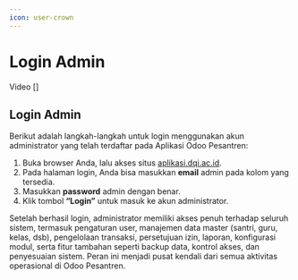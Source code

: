 ```yaml
---
icon: user-crown
---
```


# Login Admin

Video \[]

## Login Admin

Berikut adalah langkah-langkah untuk login menggunakan akun administrator yang telah terdaftar pada Aplikasi Odoo Pesantren:&#x20;

1. Buka browser Anda, lalu akses situs [aplikasi.dqi.ac.id](https://aplikasi.dqi.ac.id/).
2. Pada halaman login, Anda bisa masukkan **email** admin pada kolom yang tersedia.
3. Masukkan **password** admin dengan benar.
4. Klik tombol **“Login”** untuk masuk ke akun administrator.

Setelah berhasil login, administrator memiliki akses penuh terhadap seluruh sistem, termasuk pengaturan user, manajemen data master (santri, guru, kelas, dsb), pengelolaan transaksi, persetujuan izin, laporan, konfigurasi modul, serta fitur tambahan seperti backup data, kontrol akses, dan penyesuaian sistem. Peran ini menjadi pusat kendali dari semua aktivitas operasional di Odoo Pesantren.
